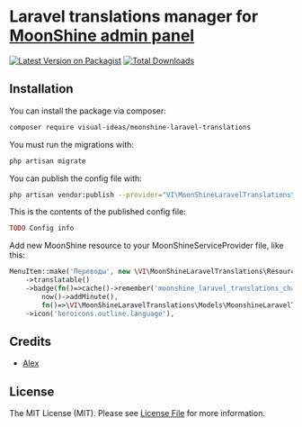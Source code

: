 # Laravel translations manager for [MoonShine admin panel](https://moonshine.cutcode.dev)

[![Latest Version on Packagist](https://img.shields.io/packagist/v/visual-ideas/moonshine-laravel-translations.svg?style=flat-square)](https://packagist.org/packages/visual-ideas/moonshine-laravel-translations)
[![Total Downloads](https://img.shields.io/packagist/dt/visual-ideas/moonshine-laravel-translations.svg?style=flat-square)](https://packagist.org/packages/visual-ideas/moonshine-laravel-translations)

## Installation

You can install the package via composer:

```bash
composer require visual-ideas/moonshine-laravel-translations
```

You must run the migrations with:

```bash
php artisan migrate
```

You can publish the config file with:

```bash
php artisan vendor:publish --provider="VI\MoonShineLaravelTranslations\Providers\MoonShineLaravelTranslationsServiceProvider" --tag="config"
```


This is the contents of the published config file:

```php
TODO Config info
```

Add new MoonShine resource to your MoonShineServiceProvider file, like this:

```php
MenuItem::make('Переводы', new \VI\MoonShineLaravelTranslations\Resources\MoonShineLaravelTranslationResource())
    ->translatable()
    ->badge(fn()=>cache()->remember('moonshine_laravel_translations_changed_count',
        now()->addMinute(),
        fn()=>\VI\MoonShineLaravelTranslations\Models\MoonshineLaravelTranslation::getCountChanged()))
    ->icon('heroicons.outline.language'),
```

## Credits

- [Alex](https://github.com/alexvenga)

## License

The MIT License (MIT). Please see [License File](LICENSE) for more information.

